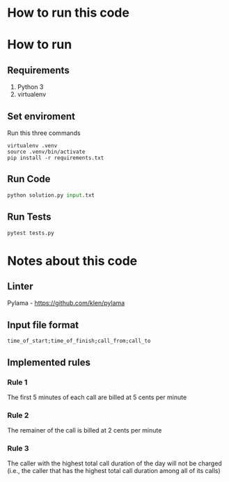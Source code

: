 # How to run this code
# How to run
## Requirements
1. Python 3
2. virtualenv
## Set enviroment
Run this three commands
```console
virtualenv .venv
source .venv/bin/activate
pip install -r requirements.txt
```
## Run Code
```python
python solution.py input.txt
```
## Run Tests
```python
pytest tests.py
```
# Notes about this code
## Linter
Pylama - https://github.com/klen/pylama
## Input file format
```
time_of_start;time_of_finish;call_from;call_to
```
## Implemented rules
### Rule 1
The first 5 minutes of each call are billed at 5 cents per minute
### Rule 2
The remainer of the call is billed at 2 cents per minute
### Rule 3
The caller with the highest total call duration of the day will not be charged (i.e., the caller that has the highest total call duration among all of its calls)